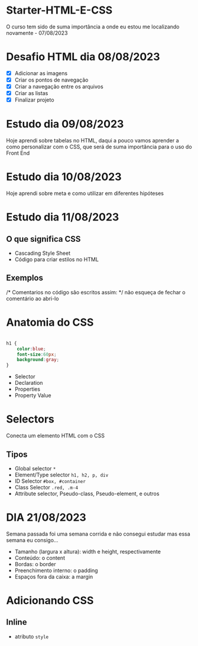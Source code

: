 # Starter-HTML-E-CSS

 O curso tem sido de suma importância a onde eu estou me localizando novamente - 07/08/2023

# Desafio HTML dia 08/08/2023

- [x] Adicionar as imagens
- [x] Criar os pontos de navegação
- [x] Criar a navegação entre os arquivos
- [x] Criar as listas
- [x] Finalizar projeto

# Estudo dia 09/08/2023

Hoje aprendi sobre tabelas no HTML, daqui a pouco vamos aprender a como personalizar com o CSS, que será de suma importância para o uso do Front End

# Estudo dia 10/08/2023

Hoje aprendi sobre meta e como utilizar em diferentes hipóteses

# Estudo dia 11/08/2023

## O que significa CSS

* Cascading Style Sheet
* Código para criar estilos no HTML

## Exemplos

/* Comentarios no código são escritos assim: */ não esqueça de fechar o comentário ao abri-lo

# Anatomia do CSS

```Css

h1 {
    color:blue;
    font-size:60px;
    background:gray;
}

```

* Selector
* Declaration
* Properties
* Property Value

# Selectors

Conecta um elemento HTML com o CSS

## Tipos

* Global selector `*`
* Element/Type selector `h1, h2, p, div`
* ID Selector `#box, #container`
* Class Selector `.red, .m-4`
* Attribute selector, Pseudo-class, Pseudo-element, e outros

# DIA 21/08/2023

Semana passada foi uma semana corrida e não consegui estudar mas essa semana eu consigo...

* Tamanho (largura x altura): width e height, respectivamente
* Conteúdo: o content
* Bordas: o border
* Preenchimento interno: o padding
* Espaços fora da caixa: a margin

# Adicionando CSS

## Inline

* atributo `style`

## <style>

* tag html que irá conter o css

## <link>

* arquivo css externo

## @import

* arquivo css externo

# Estudo dia 22/08/23

# A Cascata (cascading)

A escolha do browser de qual regra aplicar, caso haja muitas regras para o mesmo elemento

* Seu estilo é lido de cima para baixo.

É levado em consideração 3 fatores

1. Origem do estilo
2. Especificidade
3. Importância

### Origem do estilo

inline > tag style > tag link

### Especificidade

É um cálculo matemático, onde, cada tipo de seletor e origem do estilo, possuem valores a serem considerados.

0. Universal selector, combinators e nagation pseudo-class (:not())
1. Element type selector e pseudo-elements (::before, ::after)
10. Classes e attribute selectors ((type="radio))
100. ID selector
1000 Inline

# Estudo dia 23/08/2023

Bora lá para mais um dia de estudo

### A regra !important

* cuidado, evite o uso
* não é considerado uma boa prática
* quebra o fluxo natural da cascata

# At-rules

* Está relacionado ao comportamento do CSS
* começa com o sinal de `@` seguido do identificador e valor

## Exemplos comuns

- @import /* incluir um CSS externo */

- @media /* regras condicionais para dispositivos */

- @font-face /* fontes externas */

- @keyframes /* Animation */

```css
@import "https://local.com/style.css";

@media (min-width: 500px) {
    /* rules here */
}

@font-face {
    /* rules here */
}

@keyframes nameofanamiton {
    /* rules here */
}
```

# Shorthand

* junção de propriedades
* resumido
* legível

```css

{
    /* background properties */
    background-color: #000;
    background-image: url(images/bg.gif);
    background-repeat: no-repeat;
    background-position: left top;

    /* background shorthand */
    background: #000 url(images/bg.gif) no-repeat left top;

    /* font properties */
    font-style: italic;
    font-weight: bold;
    font-size: .8em;
    line-height: 1.2;
    font-family: Arial, sans-serif;

    /* font shorthand */
        font: bold italic .8em/1.2 Arial, sans-serif;
}
```
## Detalhes

* Não irá considerar propriedades anteriores
* Valores não especificados irão assumir o valor padrão
* Geralmente, a ordem descrita não importa, mas, se houver muitas propriedades com valores semelhantes, poderemos encontrar problemas

## Propriedades que aceitam shorthand

animation, background, border, border-bottom, border-color, border-left, border-radius, border-right, border-style, border-top, border-width, column-rule, columns, flex, flex-flow, font, grid, grid-area, grid-column, grid-row, grid template, list-style, margin, offset, outline, overflow, padding, place, content, place items, place self, text decoration, transition

# Estudo dia 24/08/2023

Hoje o dia foi exaustivo mas bora pra cima

# Funções

* nome seguido de bre e fecha parentesis
* recebe argumentos

## Exemplos

```css

@import url("http://urlaqui.com/style.css");

{
    color: rgb(255,0,100);
    width: calc(100% - 10px);
}